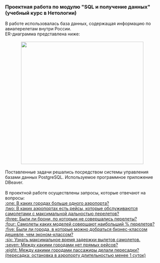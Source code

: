 <h3>Проектная работа по модулю "SQL и получение данных" (учебный курс в Нетологии)</h3>

<div>В работе использовалась база данных, содержащая информацию по авиаперелетам внутри России.</div><div> ER-диаграмма представлена ниже: </div><br>

<div align="center"><img src="https://user-images.githubusercontent.com/63310859/185212928-7bcd3160-c2cb-4ae7-9578-e6f69cf34b0d.png" height="400"/></div><br>

<div>Поставленные задачи решались посредством системы управления базами данных PostgreSQL. Используемое программное приложение DBeaver.</div><br>

<div>В проектной работе осуществлены запросы, которые отвечают на вопросы:<br>
<a href="https://github.com/janesheshera/Air_flights_SQL/commit/4f6d3b1c2e6f2d8d5797e9a3ca612197c786af55" target="_blank"> :one: В каких городах больше одного аэропорта?<a><br>
<a href="https://github.com/janesheshera/Air_flights_SQL/blob/main/2_max_fly_distance.sql" target="_blank"> :two: В каких аэропортах есть рейсы, которые обслуживаются самолетами с максимальной дальностью перелетов?<a><br>
<a href="https://github.com/janesheshera/Air_flights_SQL/commit/4f6d3b1c2e6f2d8d5797e9a3ca612197c786af55" target="_blank"> :three: Были ли брони, по которым не совершались перелеты?<a><br>
<a href="https://github.com/janesheshera/Air_flights_SQL/commit/4f6d3b1c2e6f2d8d5797e9a3ca612197c786af55" target="_blank"> :four: Самолеты каких моделей совершают наибольший % перелетов?<a><br>
<a href="https://github.com/janesheshera/Air_flights_SQL/commit/4f6d3b1c2e6f2d8d5797e9a3ca612197c786af55" target="_blank"> :five: Были ли города, в которые можно добраться бизнес-классом дешевле, чем эконом-классом?<a><br>
<a href="https://github.com/janesheshera/Air_flights_SQL/commit/4f6d3b1c2e6f2d8d5797e9a3ca612197c786af55" target="_blank"> :six: Узнать максимальное время задержки вылетов самолетов.<a><br>
<a href="https://github.com/janesheshera/Air_flights_SQL/commit/4f6d3b1c2e6f2d8d5797e9a3ca612197c786af55" target="_blank"> :seven: Между какими городами нет прямых рейсов?<a><br>
<a href="https://github.com/janesheshera/Air_flights_SQL/commit/4f6d3b1c2e6f2d8d5797e9a3ca612197c786af55" target="_blank"> :eight: Между какими городами пассажиры делали пересадки? (пересадка: остановка в аэропорту длительностью менее 1 суток)<a>
